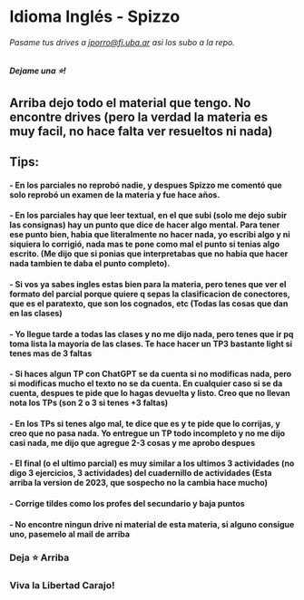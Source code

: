 # Idioma Inglés - Spizzo
###### Pasame tus drives a jporro@fi.uba.ar asi los subo a la repo.
##### Dejame una ⭐!
## Arriba dejo todo el material que tengo. No encontre drives (pero la verdad la materia es muy facil, no hace falta ver resueltos ni nada)
## Tips:
#### - En los parciales no reprobó nadie, y despues Spizzo me comentó que solo reprobó un examen de la materia y fue hace años. 
#### - En los parciales hay que leer textual, en el que subi (solo me dejo subir las consignas) hay un punto que dice de hacer algo mental. Para tener ese punto bien, habia que literalmente no hacer nada, yo escribi algo y ni siquiera lo corrigió, nada mas te pone como mal el punto si tenias algo escrito. (Me dijo que si ponias que interpretabas que no habia que hacer nada tambien te daba el punto completo). 
#### - Si vos ya sabes ingles estas bien para la materia, pero tenes que ver el formato del parcial porque quiere q sepas la clasificacion de conectores, que es el paratexto, que son los cognados, etc (Todas las cosas que dan en las clases)
#### - Yo llegue tarde a todas las clases y no me dijo nada, pero tenes que ir pq toma lista la mayoria de las clases. Te hace hacer un TP3 bastante light si tenes mas de 3 faltas
#### - Si haces algun TP con ChatGPT se da cuenta si no modificas nada, pero si modificas mucho el texto no se da cuenta. En cualquier caso si se da cuenta, despues te pide que lo hagas devuelta y listo. Creo que no llevan nota los TPs (son 2 o 3 si tenes +3 faltas)
#### - En los TPs si tenes algo mal, te dice que es y te pide que lo corrijas, y creo que no pasa nada. Yo entregue un TP todo incompleto y no me dijo casi nada, me dijo que agregue 2-3 cosas y me aprobo despues
#### - El final (o el ultimo parcial) es muy similar a los ultimos 3 actividades (no digo 3 ejercicios, 3 actividades) del cuadernillo de actividades (Esta arriba la version de 2023, que sospecho no la cambia hace mucho)
#### - Corrige tildes como los profes del secundario y baja puntos
#### - No encontre ningun drive ni material de esta materia, si alguno consigue uno, pasemelo al mail de arriba

### Deja **⭐** Arriba
### Viva la Libertad Carajo!
